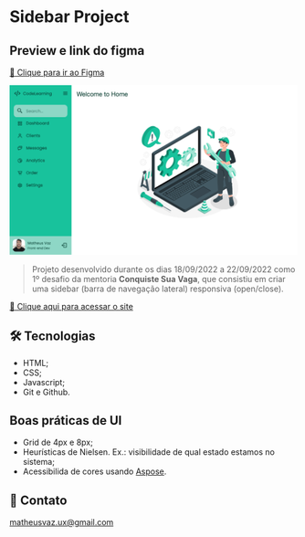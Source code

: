 # Sidebar Project

## Preview e link do figma

[🔗 Clique para ir ao Figma](https://www.figma.com/file/mq5klvRrjSZSs7eFqfn9sU/Sidebar-Responsiva?node-id=72%3A2)

![preview](./github/sidebar-preview.png)

> Projeto desenvolvido durante os dias 18/09/2022 a 22/09/2022 como 1º desafio da mentoria **Conquiste Sua Vaga**, que consistiu em criar uma sidebar (barra de navegação lateral) responsiva (open/close).

[🔗 Clique aqui para acessar o site](https://matheusvaz-dev.github.io/sidebar/)

## 🛠️ Tecnologias

- HTML;
- CSS;
- Javascript;
- Git e Github.

## Boas práticas de UI

- Grid de 4px e 8px;
- Heurísticas de Nielsen. Ex.: visibilidade de qual estado estamos no sistema;
- Acessibilida de cores usando [Aspose](https://products.aspose.app/html/pt/contrast-checker).

## 📧 Contato

matheusvaz.ux@gmail.com

